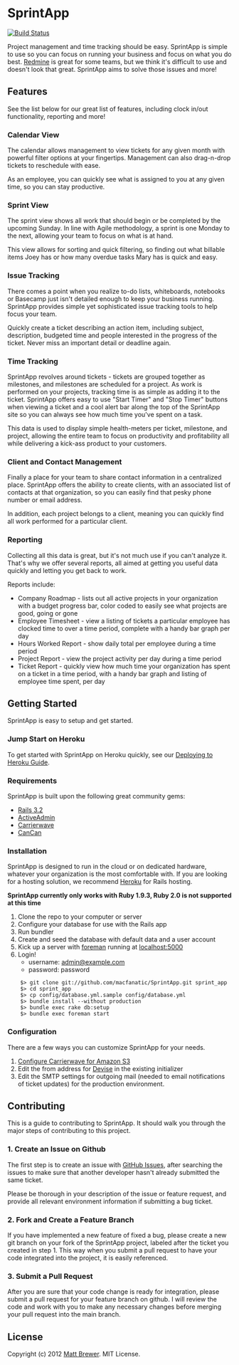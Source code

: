 # SprintApp
[![Build Status](https://travis-ci.org/macfanatic/SprintApp.png)](https://travis-ci.org/macfanatic/SprintApp)

Project management and time tracking should be easy. SprintApp is simple to use so you can focus on running your business and focus on what you do best.  [Redmine](http://www.redmine.org) is great for some teams, but we think it's difficult to use and doesn't look that great.  SprintApp aims to solve those issues and more!

## Features
See the list below for our great list of features, including clock in/out functionality, reporting and more!

### Calendar View
The calendar allows management to view tickets for any given month with powerful filter options at your fingertips. Management can also drag-n-drop tickets to reschedule with ease.

As an employee, you can quickly see what is assigned to you at any given time, so you can stay productive.

### Sprint View
The sprint view shows all work that should begin or be completed by the upcoming Sunday. In line with Agile methodology, a sprint is one Monday to the next, allowing your team to focus on what is at hand.

This view allows for sorting and quick filtering, so finding out what billable items Joey has or how many overdue tasks Mary has is quick and easy.

### Issue Tracking
There comes a point when you realize to-do lists, whiteboards, notebooks or Basecamp just isn't detailed enough to keep your business running. SprintApp provides simple yet sophisticated issue tracking tools to help focus your team.

Quickly create a ticket describing an action item, including subject, description, budgeted time and people interested in the progress of the ticket. Never miss an important detail or deadline again.

### Time Tracking
SprintApp revolves around tickets - tickets are grouped together as milestones, and milestones are scheduled for a project. As work is performed on your projects, tracking time is as simple as adding it to the ticket.  SprintApp offers easy to use "Start Timer" and "Stop Timer" buttons when viewing a ticket and a cool alert bar along the top of the SprintApp site so you can always see how much time you've spent on a task.

This data is used to display simple health-meters per ticket, milestone, and project, allowing the entire team to focus on productivity and profitability all while delivering a kick-ass product to your customers.

### Client and Contact Management
Finally a place for your team to share contact information in a centralized place. SprintApp offers the ability to create clients, with an associated list of contacts at that organization, so you can easily find that pesky phone number or email address.

In addition, each project belongs to a client, meaning you can quickly find all work performed for a particular client.

### Reporting
Collecting all this data is great, but it's not much use if you can't analyze it.  That's why we offer several reports, all aimed at getting you useful data quickly and letting you get back to work.

Reports include:

* Company Roadmap - lists out all active projects in your organization with a budget progress bar, color coded to easily see what projects are good, going or gone
* Employee Timesheet - view a listing of tickets a particular employee has clocked time to over a time period, complete with a handy bar graph per day
* Hours Worked Report - show daily total per employee during a time period
* Project Report - view the project activity per day during a time period
* Ticket Report - quickly view how much time your organization has spent on a ticket in a time period, with a handy bar graph and listing of employee time spent, per day

## Getting Started
SprintApp is easy to setup and get started.

### Jump Start on Heroku
To get started with SprintApp on Heroku quickly, see our [Deploying to Heroku Guide](https://github.com/macfanatic/SprintApp/wiki/Deploying-to-Heroku).

### Requirements
SprintApp is built upon the following great community gems:

* [Rails 3.2](https://github.com/rails/rails)
* [ActiveAdmin](https://github.com/gregbell/active_admin)
* [Carrierwave](https://github.com/jnicklas/carrierwave)
* [CanCan](https://github.com/ryanb/cancan)

### Installation
SprintApp is designed to run in the cloud or on dedicated hardware, whatever your organization is the most comfortable with. If you are looking for a hosting solution, we recommend [Heroku](http://www.heroku.com) for Rails hosting.

**SprintApp currently only works with Ruby 1.9.3, Ruby 2.0 is not supported at this time**

1. Clone the repo to your computer or server
2. Configure your database for use with the Rails app
3. Run bundler
4. Create and seed the database with default data and a user account
5. Kick up a server with [foreman](https://github.com/ddollar/foreman) running at [localhost:5000](http://localhost:5000)
6. Login!
	* username: admin@example.com
	* password: password
	
```
	$> git clone git://github.com/macfanatic/SprintApp.git sprint_app
	$> cd sprint_app
	$> cp config/database.yml.sample config/database.yml
	$> bundle install --without production
	$> bundle exec rake db:setup
	$> bundle exec foreman start
```

### Configuration
There are a few ways you can customize SprintApp for your needs.

1. [Configure Carrierwave for Amazon S3](https://github.com/jnicklas/carrierwave#using-amazon-s3)
2. Edit the from address for [Devise](https://github.com/plataformatec/devise) in the existing initializer
3. Edit the SMTP settings for outgoing mail (needed to email notifications of ticket updates) for the production environment.

## Contributing
This is a guide to contributing to SprintApp. It should walk you through the major steps of contributing to this project.

### 1. Create an Issue on Github
The first step is to create an issue with [GitHub Issues](https://github.com/macfanatic/SprintApp/issues), after searching the issues to make sure that another developer hasn't already submitted the same ticket.

Please be thorough in your description of the issue or feature request, and provide all relevant environment information if submitting a bug ticket.

### 2. Fork and Create a Feature Branch
If you have implemented a new feature of fixed a bug, please create a new git branch on your fork of the SprintApp project, labeled after the ticket you created in step 1.  This way when you submit a pull request to have your code integrated into the project, it is easily referenced.

### 3. Submit a Pull Request
After you are sure that your code change is ready for integration, please submit a pull request for your feature branch on github.  I will review the code and work with you to make any necessary changes before merging your pull request into the main branch.


## License
Copyright (c) 2012 [Matt Brewer](https://github.com/macfanatic). MIT License.